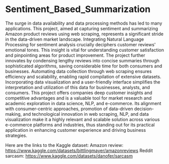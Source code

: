 # Sentiment_Based_Summarization

The surge in data availability and data processing methods has led to many applications. 
This project, aimed at capturing sentiment and summarizing Amazon product reviews using 
web scraping, represents a significant stride in the data-driven market landscape. 
Integrating Natural Language Processing for sentiment analysis crucially deciphers customer 
reviews' emotional tones. This insight is vital for understanding customer satisfaction and pinpointing 
areas for product improvement. The project further innovates by condensing lengthy reviews into concise
summaries through sophisticated algorithms, saving considerable time for both consumers and businesses. 
Automating data collection through web scraping ensures efficiency and scalability, 
enabling rapid compilation of extensive datasets. Incorporating data visualization and a user-friendly 
interface simplifies the interpretation and utilization of this data for businesses, analysts, and consumers. 
This project offers companies deep customer insights and competitive advantages and is a valuable tool for market research and academic exploration in data science, NLP, and e-commerce. Its alignment with consumer-centric approaches, promotion of data-driven decision-making, and technological innovation in web scraping, NLP, and data visualization make it a highly relevant and scalable solution across various e-commerce platforms and industries, thus standing out for its practical application in enhancing customer experience and driving business strategies.

Here are the links to the Kaggle dataset:
Amazon review: https://www.kaggle.com/datasets/bittlingmayer/amazonreviews
Reddit sarcasm: https://www.kaggle.com/datasets/danofer/sarcasm
